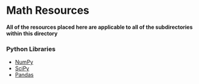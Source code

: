 # Math Resources

**All of the resources placed here are applicable to all of the subdirectories within this directory**

### Python Libraries

- [NumPy](http://www.numpy.org/)
- [SciPy](https://scipy.org/)
- [Pandas](http://pandas.pydata.org/)

